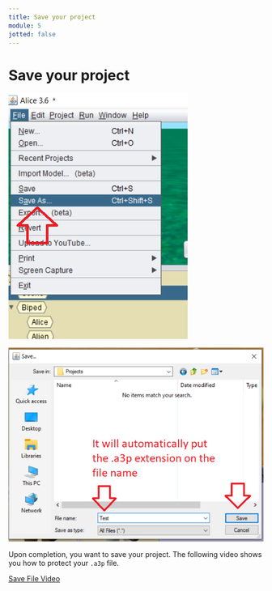 ```yaml
---
title: Save your project
module: 5
jotted: false
---
```


# Save your project

<p><img src="../imgs/SaveAs1.png" alt="Save As" /></p>

<p><img src="../imgs/SaveAs2.png" alt="Save As 2" /></p>

Upon completion, you want to save your project.  The following video shows you how to protect your `.a3p` file.  



<p><a href="//www.youtube.com/embed/KJ_m-cZa5oc" data-lity>Save File Video</a></p>